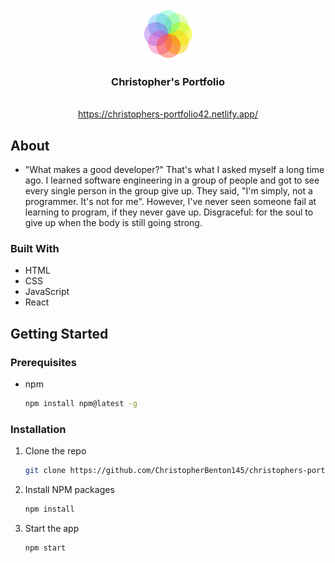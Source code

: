 <!-- PROJECT LOGO -->
<div align="center">
  <img src="/public/favicon.ico" alt="Logo" width="80" height="80">
  <h3 align="center">Christopher's Portfolio</h3>
  <p align="center">
    <br />
    <a href="https://christophers-portfolio42.netlify.app/">https://christophers-portfolio42.netlify.app/</a>
  </p>
</div>

<!-- ABOUT -->
## About
* "What makes a good developer?" That's what I asked myself a long time ago. I learned software engineering in a group of people and got to see every single person in the group give up. They said, "I'm simply, not a programmer. It's not for me". However, I've never seen someone fail at learning to program, if they never gave up. Disgraceful: for the soul to give up when the body is still going strong.

### Built With
* HTML
* CSS
* JavaScript
* React

<!-- GETTING STARTED -->
## Getting Started

### Prerequisites
* npm
  ```sh
  npm install npm@latest -g
  ```

### Installation
1. Clone the repo
   ```sh
   git clone https://github.com/ChristopherBenton145/christophers-portfolio
   ```
2. Install NPM packages
   ```sh
   npm install
   ```
3. Start the app
   ```js
   npm start
   ```
